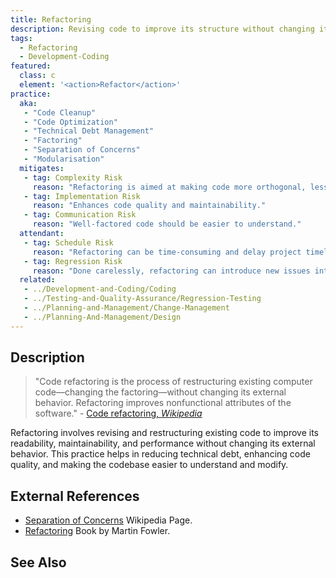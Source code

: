 ```yaml
---
title: Refactoring
description: Revising code to improve its structure without changing its behavior.
tags: 
  - Refactoring
  - Development-Coding
featured: 
  class: c
  element: '<action>Refactor</action>'
practice:
  aka: 
   - "Code Cleanup"
   - "Code Optimization"
   - "Technical Debt Management"
   - "Factoring"
   - "Separation of Concerns"
   - "Modularisation"
  mitigates:
   - tag: Complexity Risk
     reason: "Refactoring is aimed at making code more orthogonal, less duplicative and clearer to understand"
   - tag: Implementation Risk
     reason: "Enhances code quality and maintainability."
   - tag: Communication Risk
     reason: "Well-factored code should be easier to understand."
  attendant:
   - tag: Schedule Risk
     reason: "Refactoring can be time-consuming and delay project timelines."
   - tag: Regression Risk
     reason: "Done carelessly, refactoring can introduce new issues into the codebase"
  related:
   - ../Development-and-Coding/Coding
   - ../Testing-and-Quality-Assurance/Regression-Testing
   - ../Planning-and-Management/Change-Management
   - ../Planning-And-Management/Design
---
```


<PracticeIntro details={frontMatter} /> 

## Description

> "Code refactoring is the process of restructuring existing computer code—changing the factoring—without changing its external behavior. Refactoring improves nonfunctional attributes of the software." - [Code refactoring, _Wikipedia_](https://en.wikipedia.org/wiki/Code_refactoring)

Refactoring involves revising and restructuring existing code to improve its readability, maintainability, and performance without changing its external behavior. This practice helps in reducing technical debt, enhancing code quality, and making the codebase easier to understand and modify.


## External References

- [Separation of Concerns](https://en.wikipedia.org/wiki/Separation_of_concerns) Wikipedia Page.
- [Refactoring](https://martinfowler.com/books/refactoring.html) Book by Martin Fowler.


## See Also

<TagList tag="Refactoring" />
